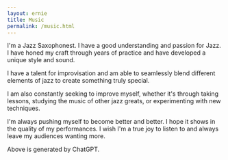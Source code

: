 ```yaml
---
layout: ernie
title: Music
permalink: /music.html
---
```


I'm a Jazz Saxophonest.  I have a good understanding and passion for Jazz. I have honed my craft through years of practice and have developed a unique style and sound.

I have a talent for improvisation and am able to seamlessly blend different elements of jazz to create something truly special.

I am also constantly seeking to improve myself, whether it's through taking lessons, studying the music of other jazz greats, or experimenting with new techniques.

I'm always pushing myself to become better and better.  I hope it shows in the quality of my performances. I wish I'm a true joy to listen to and always leave my audiences wanting more.

Above is generated by ChatGPT.